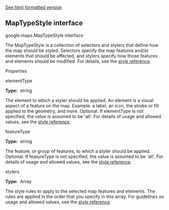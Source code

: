 [See html formatted version](https://huasofoundries.github.io/google-maps-documentation/MapTypeStyle.html)


MapTypeStyle interface
----------------------

google.maps.MapTypeStyle interface

The MapTypeStyle is a collection of selectors and stylers that define how the map should be styled. Selectors specify the map features and/or elements that should be affected, and stylers specify how those features and elements should be modified. For details, see the [style reference](https://developers.google.com/maps/documentation/javascript/style-reference).

Properties

elementType

**Type:**  string

The element to which a styler should be applied. An element is a visual aspect of a feature on the map. Example: a label, an icon, the stroke or fill applied to the geometry, and more. Optional. If elementType is not specified, the value is assumed to be 'all'. For details of usage and allowed values, see the [style reference](https://developers.google.com/maps/documentation/javascript/style-reference#style-elements).

featureType

**Type:**  string

The feature, or group of features, to which a styler should be applied. Optional. If featureType is not specified, the value is assumed to be 'all'. For details of usage and allowed values, see the [style reference](https://developers.google.com/maps/documentation/javascript/style-reference#style-features).

stylers

**Type:**  Array<Object>

The style rules to apply to the selected map features and elements. The rules are applied in the order that you specify in this array. For guidelines on usage and allowed values, see the [style reference](https://developers.google.com/maps/documentation/javascript/style-reference#stylers).